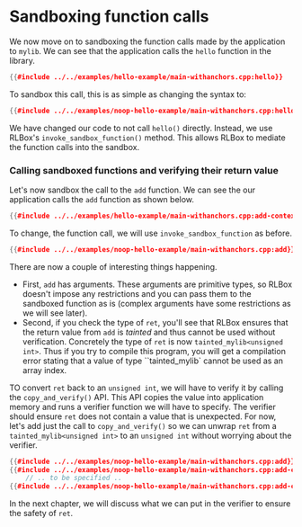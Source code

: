 # Sandboxing function calls

We now move on to sandboxing the function calls made by the application to
`mylib`. We can see that the application calls the `hello` function in the
library.

```cpp
{{#include ../../examples/hello-example/main-withanchors.cpp:hello}}
```

To sandbox this call, this is as simple as changing the syntax to:

```cpp
{{#include ../../examples/noop-hello-example/main-withanchors.cpp:hello}}
```

We have changed our code to not call `hello()` directly. Instead, we use RLBox's
`invoke_sandbox_function()` method. This allows RLBox to mediate the function
calls into the sandbox.


### Calling sandboxed functions and verifying their return value

Let's now sandbox the call to the `add` function. We can see the our application
calls the `add` function as shown below.

```cpp
{{#include ../../examples/hello-example/main-withanchors.cpp:add-context}}
```

To change, the function call, we will use `invoke_sandbox_function` as before.

```cpp
{{#include ../../examples/noop-hello-example/main-withanchors.cpp:add}}
```

There are now a couple of interesting things happening.
- First, `add` has arguments. These arguments are primitive types, so RLBox
doesn't impose any restrictions and you can pass them to the sandboxed function
as is (complex arguments have some restrictions as we will see later).
- Second, if you check the type of `ret`, you'll see that RLBox ensures that the
return value from `add` is _tainted_ and thus cannot be used without
verification. Concretely the type of `ret` is now `tainted_mylib<unsigned int>`.
Thus if you try to compile this program, you will get a compilation error
stating that a value of type ``tainted_mylib<unsigned int>` cannot be used as an
array index.

TO convert `ret` back to an `unsigned int`, we will have to verify it by calling
the `copy_and_verify()` API. This API copies the value into application memory
and runs a verifier function we will have to specify. The verifier should ensure
`ret` does not contain a value that is unexpected. For now, let's add just the
call to `copy_and_verify()` so we can unwrap `ret` from a
`tainted_mylib<unsigned int>` to an `unsigned int` without worrying about the
verifier.

```cpp
{{#include ../../examples/noop-hello-example/main-withanchors.cpp:add}}
{{#include ../../examples/noop-hello-example/main-withanchors.cpp:add-copy-and-verify}}
    // .. to be specified ..
{{#include ../../examples/noop-hello-example/main-withanchors.cpp:add-copy-and-verify-close}}
```

In the next chapter, we will discuss what we can put in the verifier to ensure
the safety of `ret`.
